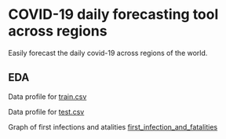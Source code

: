 # COVID-19 daily forecasting tool across regions

Easily forecast the daily covid-19 across regions of the world.

## EDA

Data profile for [train.csv](/output_train.html)

Data profile for [test.csv](/output_test.html)

Graph of first infections and atalities [first_infection_and_fatalities](/firstinfect_and_fatal.html)
